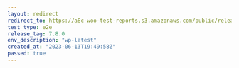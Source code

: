 ```yaml
---
layout: redirect
redirect_to: https://a8c-woo-test-reports.s3.amazonaws.com/public/release/7.8.0/wp-latest/e2e/index.html
test_type: e2e
release_tag: 7.8.0
env_description: "wp-latest"
created_at: "2023-06-13T19:49:58Z"
passed: true
---
```

